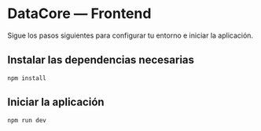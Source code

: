 # DataCore — Frontend

Sigue los pasos siguientes para configurar tu entorno e iniciar la aplicación.

## Instalar las dependencias necesarias

```shell
npm install
```

## Iniciar la aplicación

```shell
npm run dev
```
